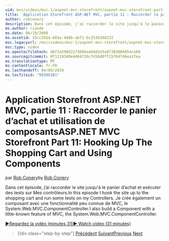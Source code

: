 ```yaml
---
uid: mvc/videos/mvc-1/aspnet-mvc-storefront/aspnet-mvc-storefront-part-11-hooking-up-the-shopping-cart-and-using-components
title: 'Application Storefront ASP.NET MVC, partie 11 : Raccorder le panier d’achat et l’utilisation de composants | Microsoft Docs'
author: robconery
description: Dans cet épisode, j’ai raccorder le site jusqu'à le panier d’achat et exécuter des tests sur Mes contrôleurs. Je crée également un composant avec une fonctionnalité peu connue de MVC, th...
ms.author: riande
ms.date: 06/19/2008
ms.assetid: 25cc35b4-601e-448b-abf1-bc253b30d232
msc.legacyurl: /mvc/videos/mvc-1/aspnet-mvc-storefront/aspnet-mvc-storefront-part-11-hooking-up-the-shopping-cart-and-using-components
msc.type: video
ms.openlocfilehash: dbf2a5966227466ba4ddd2e5a07383066054ce60
ms.sourcegitcommit: 0f1119340e4464720cfd16d0ff15764746ea1fea
ms.translationtype: MT
ms.contentlocale: fr-FR
ms.lasthandoff: 04/09/2019
ms.locfileid: "59395301"
---
```

# <a name="aspnet-mvc-storefront-part-11-hooking-up-the-shopping-cart-and-using-components"></a><span data-ttu-id="30eb0-104">Application Storefront ASP.NET MVC, partie 11 : Raccorder le panier d’achat et utilisation de composants</span><span class="sxs-lookup"><span data-stu-id="30eb0-104">ASP.NET MVC Storefront Part 11: Hooking Up The Shopping Cart and Using Components</span></span>

<span data-ttu-id="30eb0-105">par [Rob Conery](https://github.com/robconery)</span><span class="sxs-lookup"><span data-stu-id="30eb0-105">by [Rob Conery](https://github.com/robconery)</span></span>

<span data-ttu-id="30eb0-106">Dans cet épisode, j’ai raccorder le site jusqu'à le panier d’achat et exécuter des tests sur Mes contrôleurs.</span><span class="sxs-lookup"><span data-stu-id="30eb0-106">In this episode I hook the site up to the shopping cart and run some tests on my Controllers.</span></span> <span data-ttu-id="30eb0-107">Je crée également un composant avec une fonctionnalité peu connue de MVC, le System.Web.MVC.ComponentController.</span><span class="sxs-lookup"><span data-stu-id="30eb0-107">I also build a Component with a little-known feature of MVC, the System.Web.MVC.ComponentController.</span></span>

[<span data-ttu-id="30eb0-108">&#9654;Regardez la vidéo (minutes 31)</span><span class="sxs-lookup"><span data-stu-id="30eb0-108">&#9654; Watch video (31 minutes)</span></span>](https://channel9.msdn.com/Blogs/ASP-NET-Site-Videos/aspnet-mvc-storefront-part-11-hooking-up-the-shopping-cart-and-using-components)

> [!div class="step-by-step"]
> <span data-ttu-id="30eb0-109">[Précédent](aspnet-mvc-storefront-part-10-shopping-cart-refactor-and-authorization.md)
> [Suivant](aspnet-mvc-storefront-part-12-mocking.md)</span><span class="sxs-lookup"><span data-stu-id="30eb0-109">[Previous](aspnet-mvc-storefront-part-10-shopping-cart-refactor-and-authorization.md)
[Next](aspnet-mvc-storefront-part-12-mocking.md)</span></span>
